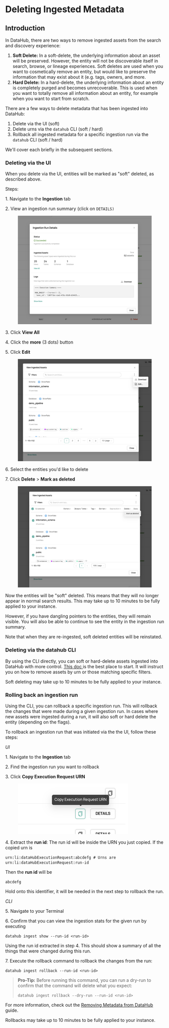 # Deleting Ingested Metadata

## Introduction

In DataHub, there are two ways to remove ingested assets from the search and discovery experience:&#x20;

1. **Soft Delete:** In a soft-delete, the underlying information about an asset will be preserved. However, the entity will not be discoverable itself in search, browse, or lineage experiences. Soft deletes are used when you want to cosmetically remove an entity, but would like to preserve the information that may exist about it (e.g. tags, owners, and more.&#x20;
2. **Hard Delete:** In a hard-delete, the underlying information about an entity is completely purged and becomes unrecoverable. This is used when you want to totally remove all information about an entity, for example when you want to start from scratch.&#x20;

There are a few ways to delete metadata that has been ingested into DataHub:

1. Delete via the UI (soft)&#x20;
2. Delete urns via the `datahub` CLI (soft / hard)&#x20;
3. Rollback all ingested metadata for a specific ingestion run via the `datahub` CLI (soft / hard)

We'll cover each briefly in the subsequent sections.&#x20;

### Deleting via the UI

When you delete via the UI, entities will be marked as "soft" deleted, as described above.&#x20;

Steps:

1\. Navigate to the **Ingestion** tab&#x20;

2\. View an ingestion run summary (click on `DETAILS)`&#x20;

<figure><img src="../../.gitbook/assets/Screen Shot 2022-08-22 at 11.21.42 AM.png" alt=""><figcaption></figcaption></figure>

3\. Click **View All** &#x20;

4\. Click the **more** (3 dots) button&#x20;

5\. Click **Edit**

<figure><img src="../../.gitbook/assets/Screen Shot 2022-08-22 at 11.22.23 AM.png" alt=""><figcaption></figcaption></figure>

6\. Select the entities you'd like to delete

7\. Click **Delete** > **Mark as deleted**

<figure><img src="../../.gitbook/assets/Screen Shot 2022-08-22 at 11.23.08 AM.png" alt=""><figcaption></figcaption></figure>

Now the entities will be "soft" deleted. This means that they will no longer appear in normal search results. This may take up to 10 minutes to be fully applied to your instance.&#x20;

However, if you have dangling pointers to the entities, they will remain visible. You will also be able to continue to see the entity in the ingestion run summary.&#x20;

Note that when they are re-ingested, soft deleted entities will be reinstated. &#x20;

### Deleting via the datahub CLI

By using the CLI directly, you can soft or hard-delete assets ingested into DataHub with more control. [This doc ](https://datahubproject.io/docs/how/delete-metadata/#delete-by-urn)is the best place to start. It will instruct you on how to remove assets by urn or those matching specific filters.&#x20;

Soft deleting may take up to 10 minutes to be fully applied to your instance.

### Rolling back an ingestion run

Using the CLI, you can rollback a specific ingestion run. This will rollback the changes that were made during a given ingestion run. In cases where new assets were ingested during a run, it will also soft or hard delete the entity (depending on the flags).&#x20;

To rollback an ingestion run that was initiated via the the UI, follow these steps:

_UI_

1\. Navigate to the **Ingestion** tab

2\. Find the ingestion run you want to rollback

3\. Click **Copy Execution Request URN** &#x20;

<figure><img src="../../.gitbook/assets/Screen Shot 2022-08-22 at 11.47.57 AM.png" alt=""><figcaption></figcaption></figure>

4\. Extract the **run id**: The run id will be inside the URN you just copied. If the copied urn is&#x20;

```
urn:li:dataHubExecutionRequest:abcdefg # Urns are urn:li:dataHubExecutionRequest:run-id
```

Then the **run id** will be&#x20;

```
abcdefg
```

Hold onto this identifier, it will be needed in the next step to rollback the run.&#x20;



_CLI_&#x20;

5\. Navigate to your Terminal&#x20;

6\. Confirm that you can view the ingestion stats for the given run by executing

```
datahub ingest show --run-id <run-id> 
```

Using the run id extracted in step 4. This should show a summary of all the things that were changed during this run.

7\. Execute the rollback command to rollback the changes from the run:

```
datahub ingest rollback --run-id <run-id>
```

> **Pro-Tip:** Before running this command, you can run a dry-run to confirm that the command will delete what you expect:
>
> ```
> datahub ingest rollback --dry-run --run-id <run-id>
> ```

For more information, check out the [Removing Metadata from DataHub](https://datahubproject.io/docs/how/delete-metadata/#delete-by-urn) guide.&#x20;

Rollbacks may take up to 10 minutes to be fully applied to your instance.
